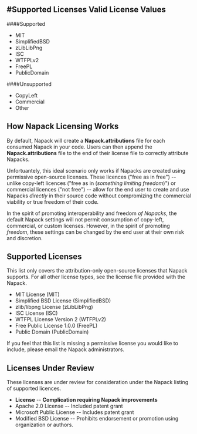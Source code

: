 #Supported Licenses
Valid License Values
------------------------

####Supported
- MIT
- SimplifiedBSD
- zLibLibPng
- ISC
- WTFPLv2
- FreePL
- PublicDomain

####Unsupported
- CopyLeft
- Commercial
- Other

How Napack Licensing Works
--------------------------
By default, Napack will create a **Napack.attributions** file for each consumed Napack in your code. Users can then append the **Napack.attributions** file to the end of their license file to correctly attribute Napacks.

Unfortuantely, this ideal scenario only works if Napacks are created using permissive open-source licenses. These licences ("free as in free") -- unlike copy-left licences ("free as in (*something limiting freedom*)") or commercial licences ("not free") -- allow for the end user to create and use Napacks *directly* in their source code without compromizing the commercial viability or true freedom of their code.

In the spirit of promoting interoperability and freedom *of Napacks*, the default Napack settings will not permit consumption of copy-left, commercial, or custom licenses. However, in the spirit of promoting *freedom*, these settings can be changed by the end user at their own risk and discretion. 

Supported Licenses 
----------------------

This list only covers the attribution-only open-source licenses that Napack supports. For all other license types, see the license file provided with the Napack.

* MIT License (MIT)
* Simplified BSD License (SimplifiedBSD)
* zlib/libpng License (zLibLibPng)
* ISC License (ISC)
* WTFPL License Version 2 (WTFPLv2)
* Free Public License 1.0.0 (FreePL)
* Public Domain (PublicDomain)

If you feel that this list is missing a permissive license you would like to include, please email the Napack administrators.

Licenses Under Review
-------------------------
These licenses are under review for consideration under the Napack listing of supported licences.

* **License** -- **Complication requiring Napack improvements**
* Apache 2.0 License -- Included patent grant
* Microsoft Public License -- Includes patent grant
* Modified BSD License -- Prohibits endorsement or promotion using organization or authors.

